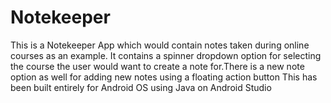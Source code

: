 # Notekeeper
This is a Notekeeper App which would contain notes taken during online courses as an example. It contains a spinner dropdown option for selecting the course the user would want to create a note for.There is a new note option as well for adding new notes using a floating action button
This has been built entirely for Android OS using Java on Android Studio
